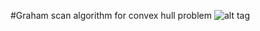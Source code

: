 #Graham scan algorithm for convex hull problem
![alt tag](https://cloud.githubusercontent.com/assets/14361153/18911730/130f0974-857f-11e6-9a7c-c50c10e0b290.png)

